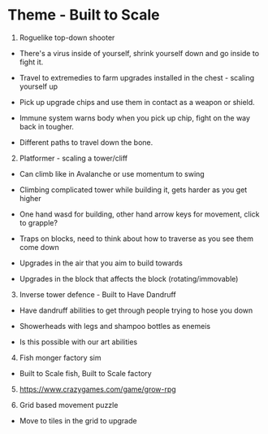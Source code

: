 # Theme - Built to Scale

1. Roguelike top-down shooter

- There's a virus inside of yourself, shrink yourself down and go inside to fight it.

- Travel to extremedies to farm upgrades installed in the chest - scaling yourself up

- Pick up upgrade chips and use them in contact as a weapon or shield.

- Immune system warns body when you pick up chip, fight on the way back in tougher.

- Different paths to travel down the bone.



2. Platformer - scaling a tower/cliff

- Can climb like in Avalanche or use momentum to swing

- Climbing complicated tower while building it, gets harder as you get higher

- One hand wasd for building, other hand arrow keys for movement, click to grapple?

- Traps on blocks, need to think about how to traverse as you see them come down

- Upgrades in the air that you aim to build towards

- Upgrades in the block that affects the block (rotating/immovable)


3. Inverse tower defence - Built to Have Dandruff

- Have dandruff abilities to get through people trying to hose you down

- Showerheads with legs and shampoo bottles as enemeis

- Is this possible with our art abilities


4. Fish monger factory sim

- Built to Scale fish, Built to Scale factory

5. https://www.crazygames.com/game/grow-rpg

6. Grid based movement puzzle
- Move to tiles in the grid to upgrade